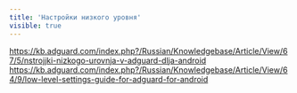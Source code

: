 ```yaml
---
title: 'Настройки низкого уровня'
visible: true
---
```


https://kb.adguard.com/index.php?/Russian/Knowledgebase/Article/View/67/5/nstrojjki-nizkogo-urovnja-v-adguard-dlja-android
https://kb.adguard.com/index.php?/Russian/Knowledgebase/Article/View/64/9/low-level-settings-guide-for-adguard-for-android